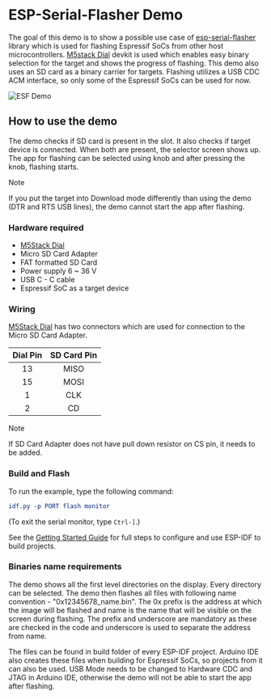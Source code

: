 # ESP-Serial-Flasher Demo

The goal of this demo is to show a possible use case of [esp-serial-flasher](https://github.com/espressif/esp-serial-flasher) library which is used for flashing Espressif SoCs from other host microcontrollers. [M5stack Dial](https://docs.m5stack.com/en/core/M5Dial) devkit is used which enables easy binary selection for the target and shows the progress of flashing. This demo also uses an SD card as a binary carrier for targets. Flashing utilizes a USB CDC ACM interface, so only some of the Espressif SoCs can be used for now.

![ESF Demo](images/esf-demo.gif)

## How to use the demo

The demo checks if SD card is present in the slot. It also checks if target device is connected. When both are present, the selector screen shows up. The app for flashing can be selected using knob and after pressing the knob, flashing starts.

> [!NOTE]
> If you put the target into Download mode differently than using the demo (DTR and RTS USB lines), the demo cannot start the app after flashing.

### Hardware required

* [M5Stack Dial](https://docs.m5stack.com/en/core/M5Dial)
* Micro SD Card Adapter
* FAT formatted SD Card
* Power supply 6 ~ 36 V
* USB C - C cable
* Espressif SoC as a target device

### Wiring

[M5Stack Dial](https://docs.m5stack.com/en/core/M5Dial) has two connectors which are used for connection to the Micro SD Card Adapter.

| Dial Pin | SD Card Pin |
|:--------:|:-----------:|
| 13       | MISO        |
| 15       | MOSI        |
| 1        | CLK         |
| 2        | CD          |

> [!NOTE]
> If SD Card Adapter does not have pull down resistor on CS pin, it needs to be added.

### Build and Flash

To run the example, type the following command:

```CMake
idf.py -p PORT flash monitor
```

(To exit the serial monitor, type ``Ctrl-]``.)

See the [Getting Started Guide](https://docs.espressif.com/projects/esp-idf/en/stable/esp32/index.html) for full steps to configure and use ESP-IDF to build projects.

### Binaries name requirements

The demo shows all the first level directories on the display. Every directory can be selected. The demo then flashes all files with following name convention - "0x12345678_name.bin". The 0x prefix is the address at which the image will be flashed and name is the name that will be visible on the screen during flashing. The prefix and underscore are mandatory as these are checked in the code and underscore is used to separate the address from name.

The files can be found in build folder of every ESP-IDF project. Arduino IDE also creates these files when building for Espressif SoCs, so projects from it can also be used. USB Mode needs to be changed to Hardware CDC and JTAG in Arduino IDE, otherwise the demo will not be able to start the app after flashing.
